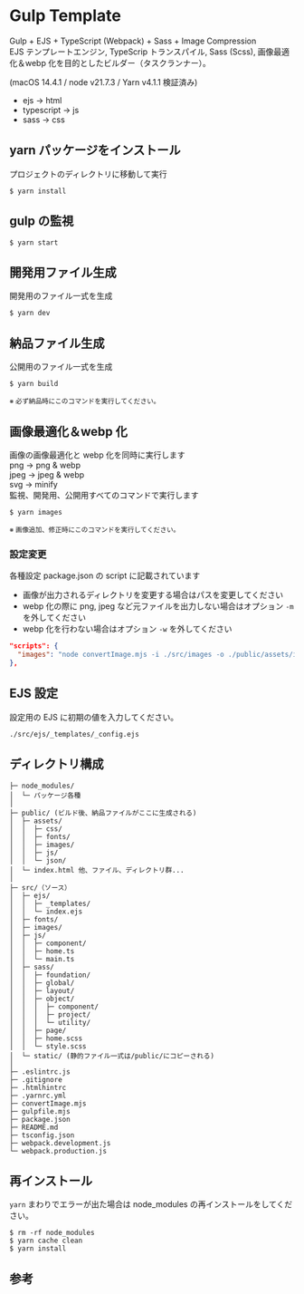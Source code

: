# Gulp Template

Gulp + EJS + TypeScript (Webpack) + Sass + Image Compression  
EJS テンプレートエンジン, TypeScrip トランスパイル, Sass (Scss), 画像最適化＆webp 化を目的としたビルダー（タスクランナー）。

(macOS 14.4.1 / node v21.7.3 / Yarn v4.1.1 検証済み)

- ejs -> html
- typescript -> js
- sass -> css

## yarn パッケージをインストール

プロジェクトのディレクトリに移動して実行

```
$ yarn install
```

## gulp の監視

```
$ yarn start
```

## 開発用ファイル生成

開発用のファイル一式を生成

```
$ yarn dev
```

## 納品ファイル生成

公開用のファイル一式を生成

```
$ yarn build
```

<small>※ 必ず納品時にこのコマンドを実行してください。</small>

## 画像最適化＆webp 化

画像の画像最適化と webp 化を同時に実行します  
png -> png & webp  
jpeg -> jpeg & webp  
svg -> minify  
監視、開発用、公開用すべてのコマンドで実行します

```
$ yarn images
```

<small>※ 画像追加、修正時にこのコマンドを実行してください。</small>

### 設定変更

各種設定 package.json の script に記載されています

- 画像が出力されるディレクトリを変更する場合はパスを変更してください
- webp 化の際に png, jpeg など元ファイルを出力しない場合はオプション `-m` を外してください
- webp 化を行わない場合はオプション `-w` を外してください

```JSON
"scripts": {
  "images": "node convertImage.mjs -i ./src/images -o ./public/assets/images -m -w -t -v",
},
```

## EJS 設定

設定用の EJS に初期の値を入力してください。

```
./src/ejs/_templates/_config.ejs
```

## ディレクトリ構成

```
├─ node_modules/
│  └─ パッケージ各種
│
├─ public/ (ビルド後、納品ファイルがここに生成される)
│  ├─ assets/
│  │  ├─ css/
│  │  ├─ fonts/
│  │  ├─ images/
│  │  ├─ js/
│  │  └─ json/
│  └─ index.html 他、ファイル、ディレクトリ群...
│
├─ src/（ソース）
│  ├─ ejs/
│  │  ├─ _templates/
│  │  └─ index.ejs
│  ├─ fonts/
│  ├─ images/
│  ├─ js/
│  │  ├─ component/
│  │  ├─ home.ts
│  │  └─ main.ts
│  ├─ sass/
│  │  ├─ foundation/
│  │  ├─ global/
│  │  ├─ layout/
│  │  ├─ object/
│  │  │  ├─ component/
│  │  │  ├─ project/
│  │  │  └─ utility/
│  │  ├─ page/
│  │  ├─ home.scss
│  │  └─ style.scss
│  └─ static/ (静的ファイル一式は/public/にコピーされる)
│
├─ .eslintrc.js
├─ .gitignore
├─ .htmlhintrc
├─ .yarnrc.yml
├─ convertImage.mjs
├─ gulpfile.mjs
├─ package.json
├─ README.md
├─ tsconfig.json
├─ webpack.development.js
└─ webpack.production.js
```

## 再インストール

`yarn` まわりでエラーが出た場合は node_modules の再インストールをしてください。

```
$ rm -rf node_modules
$ yarn cache clean
$ yarn install
```

## 参考 <!-- Reference -->
